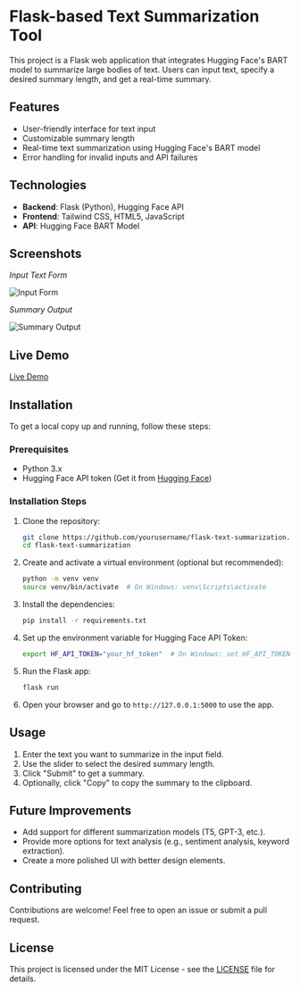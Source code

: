 # Flask-based Text Summarization Tool

This project is a Flask web application that integrates Hugging Face's BART model to summarize large bodies of text. Users can input text, specify a desired summary length, and get a real-time summary.

## Features
- User-friendly interface for text input
- Customizable summary length
- Real-time text summarization using Hugging Face's BART model
- Error handling for invalid inputs and API failures

## Technologies
- **Backend**: Flask (Python), Hugging Face API
- **Frontend**: Tailwind CSS, HTML5, JavaScript
- **API**: Hugging Face BART Model

## Screenshots

*Input Text Form*

![Input Form](static/images/input_form_screenshot.png)

*Summary Output*

![Summary Output](static/images/summary/output_screenshot.png)

## Live Demo
[Live Demo](https://your-live-demo-url.com)

## Installation

To get a local copy up and running, follow these steps:

### Prerequisites
- Python 3.x
- Hugging Face API token (Get it from [Hugging Face](https://huggingface.co/))

### Installation Steps

1. Clone the repository:
    ```bash
    git clone https://github.com/yourusername/flask-text-summarization.git
    cd flask-text-summarization
    ```

2. Create and activate a virtual environment (optional but recommended):
    ```bash
    python -m venv venv
    source venv/bin/activate  # On Windows: venv\Scripts\activate
    ```

3. Install the dependencies:
    ```bash
    pip install -r requirements.txt
    ```

4. Set up the environment variable for Hugging Face API Token:
    ```bash
    export HF_API_TOKEN="your_hf_token"  # On Windows: set HF_API_TOKEN="your_hf_token"
    ```

5. Run the Flask app:
    ```bash
    flask run
    ```

6. Open your browser and go to `http://127.0.0.1:5000` to use the app.

## Usage
1. Enter the text you want to summarize in the input field.
2. Use the slider to select the desired summary length.
3. Click "Submit" to get a summary.
4. Optionally, click "Copy" to copy the summary to the clipboard.

## Future Improvements
- Add support for different summarization models (T5, GPT-3, etc.).
- Provide more options for text analysis (e.g., sentiment analysis, keyword extraction).
- Create a more polished UI with better design elements.

## Contributing
Contributions are welcome! Feel free to open an issue or submit a pull request.

## License
This project is licensed under the MIT License - see the [LICENSE](LICENSE) file for details.

